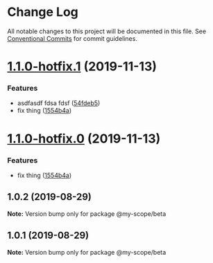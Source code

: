# Change Log

All notable changes to this project will be documented in this file.
See [Conventional Commits](https://conventionalcommits.org) for commit guidelines.

# [1.1.0-hotfix.1](https://github.com/nicholascm/lerna-conventional-commits-example/compare/@my-scope/beta@1.0.2...@my-scope/beta@1.1.0-hotfix.1) (2019-11-13)


### Features

* asdfasdf fdsa fdsf ([54fdeb5](https://github.com/nicholascm/lerna-conventional-commits-example/commit/54fdeb5))
* fix thing ([1554b4a](https://github.com/nicholascm/lerna-conventional-commits-example/commit/1554b4a))





# [1.1.0-hotfix.0](https://github.com/nicholascm/lerna-conventional-commits-example/compare/@my-scope/beta@1.0.2...@my-scope/beta@1.1.0-hotfix.0) (2019-11-13)


### Features

* fix thing ([1554b4a](https://github.com/nicholascm/lerna-conventional-commits-example/commit/1554b4a))





## 1.0.2 (2019-08-29)

**Note:** Version bump only for package @my-scope/beta





## 1.0.1 (2019-08-29)

**Note:** Version bump only for package @my-scope/beta

